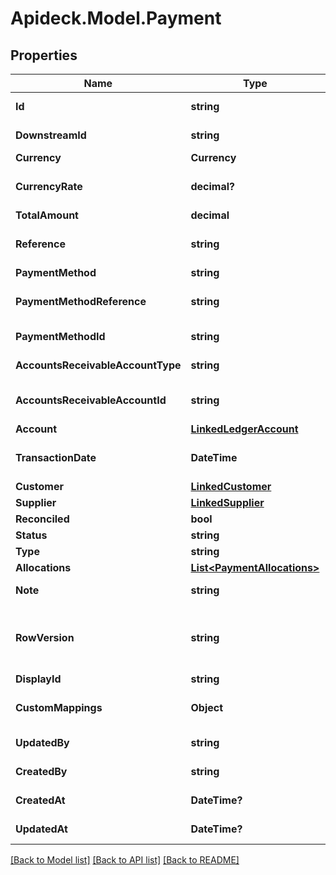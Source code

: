 # Apideck.Model.Payment

## Properties

Name | Type | Description | Notes
------------ | ------------- | ------------- | -------------
**Id** | **string** | Unique identifier representing the entity | [readonly] 
**DownstreamId** | **string** | The third-party API ID of original entity | [optional] [readonly] 
**Currency** | **Currency** |  | [optional] 
**CurrencyRate** | **decimal?** | Currency Exchange Rate at the time entity was recorded/generated. | [optional] 
**TotalAmount** | **decimal** | Amount of payment | 
**Reference** | **string** | Optional payment reference message ie: Debit remittance detail. | [optional] 
**PaymentMethod** | **string** | Payment method name | [optional] 
**PaymentMethodReference** | **string** | Optional reference message returned by payment method on processing | [optional] 
**PaymentMethodId** | **string** | Unique identifier for the payment method. | [optional] 
**AccountsReceivableAccountType** | **string** | Type of accounts receivable account. | [optional] 
**AccountsReceivableAccountId** | **string** | Unique identifier for the account to allocate payment to. | [optional] 
**Account** | [**LinkedLedgerAccount**](LinkedLedgerAccount.md) |  | [optional] 
**TransactionDate** | **DateTime** | Date transaction was entered - YYYY:MM::DDThh:mm:ss.sTZD | 
**Customer** | [**LinkedCustomer**](LinkedCustomer.md) |  | [optional] 
**Supplier** | [**LinkedSupplier**](LinkedSupplier.md) |  | [optional] 
**Reconciled** | **bool** | Payment has been reconciled | [optional] 
**Status** | **string** | Status of payment | [optional] 
**Type** | **string** | Type of payment | [optional] 
**Allocations** | [**List&lt;PaymentAllocations&gt;**](PaymentAllocations.md) |  | [optional] 
**Note** | **string** | Optional note to be associated with the payment. | [optional] 
**RowVersion** | **string** | A binary value used to detect updates to a object and prevent data conflicts. It is incremented each time an update is made to the object. | [optional] 
**DisplayId** | **string** | Payment id to be displayed. | [optional] 
**CustomMappings** | **Object** | When custom mappings are configured on the resource, the result is included here. | [optional] [readonly] 
**UpdatedBy** | **string** | The user who last updated the object. | [optional] [readonly] 
**CreatedBy** | **string** | The user who created the object. | [optional] [readonly] 
**CreatedAt** | **DateTime?** | The date and time when the object was created. | [optional] [readonly] 
**UpdatedAt** | **DateTime?** | The date and time when the object was last updated. | [optional] [readonly] 

[[Back to Model list]](../README.md#documentation-for-models) [[Back to API list]](../README.md#documentation-for-api-endpoints) [[Back to README]](../README.md)

